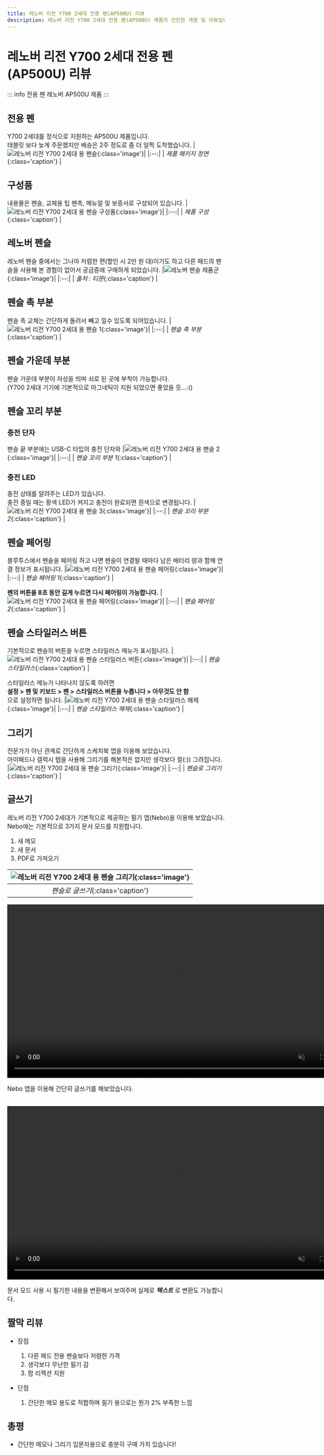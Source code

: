 ```yaml
---
title: 레노버 리전 Y700 2세대 전용 펜(AP500U) 리뷰
description: 레노버 리전 Y700 2세대 전용 펜(AP500U) 제품의 간단한 개봉 및 리뷰입니다.
---
```

# 레노버 리전 Y700 2세대 전용 펜(AP500U) 리뷰

::: info 전용 펜
레노버 AP500U  제품
:::

## 전용 펜
Y700 2세대를 정식으로 지원하는 AP500U 제품입니다.\
태블릿 보다 늦게 주문했지만 배송은 2주 정도로 좀 더 일찍 도착했습니다.
|![레노버 리전 Y700 2세대 용 펜슬](./images/pen/front.webp){:class='image'}|
|:--:|
| *제품 패키지 정면*{:class='caption'} |

## 구성품
내용물은 펜슬, 교체용 팁 펜촉, 메뉴얼 및 보증서로 구성되어 있습니다.
|![레노버 리전 Y700 2세대 용 펜슬 구성품](./images/pen/components.webp){:class='image'}|
|:--:|
| *제품 구성*{:class='caption'} |

## 레노버 펜슬
레노버 펜슬 중에서는 그나마 저렴한 편(할인 시 2만 원 대)이기도 하고 다른 패드의 펜슬을 사용해 본 경험이 없어서 궁금증에 구매하게 되었습니다.
|![레노버 펜슬 제품군](./images/pen/pencil.webp){:class='image'}|
|:--:|
| *출처 : 티몬*{:class='caption'} |

## 펜슬 촉 부분
펜슬 촉 교체는 간단하게 돌려서 빼고 낄수 있도록 되어있습니다.
|![레노버 리전 Y700 2세대 용 펜슬 1](./images/pen/tip.webp){:class='image'}|
|:--:|
| *펜슬 촉 부분*{:class='caption'} |

## 펜슬 가운데 부분
펜슬 가운데 부분이 자성을 띄며 쇠로 된 곳에 부착이 가능합니다.\
(Y700 2세대 기기에 기본적으로 마그네틱이 지원 되었으면 좋았을 듯...:()

## 펜슬 꼬리 부분
### 충전 단자
펜슬 끝 부분에는 USB-C 타입의 충전 단자와
|![레노버 리전 Y700 2세대 용 펜슬 2](./images/pen/charge.webp){:class='image'}|
|:--:|
| *펜슬 꼬리 부분 1*{:class='caption'} |

### 충전 LED
충전 상태를 알려주는 LED가 있습니다.\
충전 중일 때는 황색 LED가 켜지고 충전이 완료되면 흰색으로 변경됩니다.
|![레노버 리전 Y700 2세대 용 펜슬 3](./images/pen/led.webp){:class='image'}|
|:--:|
| *펜슬 꼬리 부분 2*{:class='caption'} |

## 펜슬 페어링
블루투스에서 펜슬을 페어링 하고 나면 펜슬이 연결될 때마다 남은 배터리 량과 함께 연결 정보가 표시됩니다.
|![레노버 리전 Y700 2세대 용 펜슬 페어링](./images/pen/connect.webp){:class='image'}|
|:--:|
| *펜슬 페어링 1*{:class='caption'} |

**펜의 버튼을 8초 동안 길게 누르면 다시 페어링이 가능합니다.**
|![레노버 리전 Y700 2세대 용 펜슬 페어링](./images/pen/pairing.webp){:class='image'}|
|:--:|
| *펜슬 페어링 2*{:class='caption'} |

## 펜슬 스타일러스 버튼
기본적으로 펜슬의 버튼을 누르면 스타일러스 메뉴가 표시됩니다.
|![레노버 리전 Y700 2세대 용 펜슬 스타일러스 버튼](./images/pen/button.webp){:class='image'}|
|:--:|
| *펜슬 스타일러스*{:class='caption'} |

스타일러스 메뉴가 나타나지 않도록 하려면\
**설정 > 펜 및 키보드 > 펜 > 스타일러스 버튼을 누릅니다 > 아무것도 안 함**\
으로 설정하면 됩니다.
|![레노버 리전 Y700 2세대 용 펜슬 스타일러스 해제](./images/pen/stylus.webp){:class='image'}|
|:--:|
| *펜슬 스타일러스 해제*{:class='caption'} |

## 그리기
전문가가 아닌 관계로 간단하게 스케치북 앱을 이용해 보았습니다.\
아이패드나 갤럭시 탭을 사용해 그리기를 해본적은 없지만 생각보다 잘(:)) 그려집니다.
|![레노버 리전 Y700 2세대 용 펜슬 그리기](./images/pen/drawing.webp){:class='image'}|
|:--:|
| *펜슬로 그리기*{:class='caption'} |

## 글쓰기
레노버 리전 Y700 2세대가 기본적으로 제공하는 필기 앱(Nebo)을 이용해 보았습니다.\
Nebo에는 기본적으로 3가지 문서 모드를 지원합니다.
1. 새 메모
1. 새 문서
1. PDF로 가져오기

|![레노버 리전 Y700 2세대 용 펜슬 그리기](./images/pen/nebo.webp){:class='image'}|
|:--:|
| *펜슬로 글쓰기*{:class='caption'} |

<p>
    <video width="800" playbackRate="2" muted autoplay loop playsinline>
    <source src="./images/pen/nebo_video.mp4" type="video/mp4" >
    </video>
</p>
Nebo 앱을 이용해 간단히 글쓰기를 해보았습니다.

<br />
<br />
<p>
    <video width="800" playbackRate="2" muted autoplay loop playsinline>
    <source src="./images/pen/nebo_video2.mp4" type="video/mp4" >
    </video>
</p>

문서 모드 사용 시 필기한 내용을 변환해서 보여주며 실제로 ***텍스트*** 로 변환도 가능합니다.

## 짤막 리뷰
* 장점
    1. 다른 패드 전용 펜슬보다 저렴한 가격
    1. 생각보다 무난한 필기 감
    1. 팜 리젝션 지원

* 단점
    1. 간단한 메모 용도로 적합하며 필기 용으로는 뭔가 2% 부족한 느낌

## 총평
* 간단한 메모나 그리기 입문자용으로 충분히 구매 가치 있습니다!